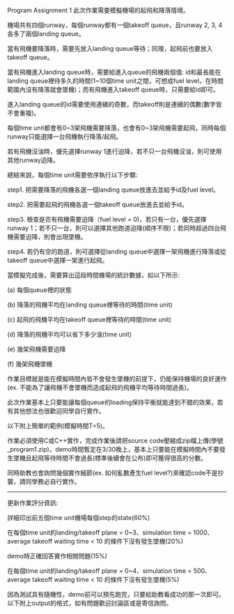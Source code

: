 Program Assignment 1
此次作業需要模擬機場的起飛和降落情境。

機場共有四個runway，每個runway都有一個takeoff queue，且runway 2, 3, 4各多了兩個landing queue。

當有飛機要降落時，需要先放入landing queue等待；同理，起飛前也要放入takeoff queue。

當有飛機進入landing queue時，需要給進入queue的飛機兩個值: id和最長能在landing queue裡待多久的時間(1~10個time unit之間，可想成fuel level，在時間範圍內沒有降落就會墜機)；而有飛機進入takeoff queue時，只需要給id即可。

進入landing queue的id需要使用連續的奇數，而takeoff則是連續的偶數(數字皆不會重複)。



每個time unit都會有0~3架飛機需要降落，也會有0~3架飛機需要起飛，同時每個runway只能選擇一台飛機執行降落/起飛。

若有飛機沒油時，優先選擇runway 1進行迫降，若不只一台飛機沒油，則可使用其他runway迫降。



總結來說，每個time unit需要依序執行以下步驟:

step1. 把需要降落的飛機各選一個landing queue放進去並給予id及fuel level。

step2. 把需要起飛的飛機各選一個takeoff queue放進去並給予id。

step3. 檢查是否有飛機需要迫降（fuel level = 0)，若只有一台，優先選擇runway 1；若不只一台，則可以選擇其他跑道迫降(順序不限)；若同時超過四台飛機需要迫降，則會出現墜機。

step4. 若仍有空的跑道，則可選擇從landing queue中選擇一架飛機進行降落或從takeoff queue中選擇一架進行起飛。



當模擬完成後，需要算出這段時間機場的統計數據，如以下所示:

(a) 每個queue裡的狀態

(b) 降落的飛機平均在landing queue裡等待的時間(time unit)

(c) 起飛的飛機平均在takeoff queue裡等待的時間(time unit)

(d) 降落的飛機平均可以省下多少油(time unit)

(e) 幾架飛機需要迫降

(f) 幾架飛機墜機



作業目標就是能在模擬時間內皆不會發生墜機的前提下，仍能保持機場的良好運作(ex. 不能為了讓飛機不會墜機而造成起飛的飛機平均等待時間過長)。

此次作業基本上只要能讓每個queue的loading保持平衡就能達到不錯的效果，若有其他想法也很歡迎同學自行實作。

以下附上簡單的範例(模擬時間T=5)。



作業必須使用C或C++實作，完成作業後請把source code壓縮成zip檔上傳(學號_program1.zip)，demo時間暫定在3/30晚上，基本上只要能在模擬時間內不要發生墜機且起飛等待時間不會過長(標準後續會在公布)即可獲得很高的分數。

同時助教也會詢問幾個實作細節(ex. 如何亂數產生fuel level?)來確認code不是抄襲，請同學務必自行實作。



--------------------------------------------------

更新作業評分資訊:

詳細印出前五個time unit機場每個step的state(60%)

在每個time unit的landing/takeoff plane = 0~3、simulation time = 1000、average takeoff waiting time < 10 的條件下沒有發生墜機(20%)

demo時正確回答實作相關問題(15%)

在每個time unit的landing/takeoff plane = 0~4、simulation time = 500、average takeoff waiting time < 10 的條件下沒有發生墜機(5%)



因為測試具有隨機性，demo前可以預先跑完，只要給助教看成功的那一次即可。以下附上output的格式，如有問題歡迎討論區或是寄信詢問。